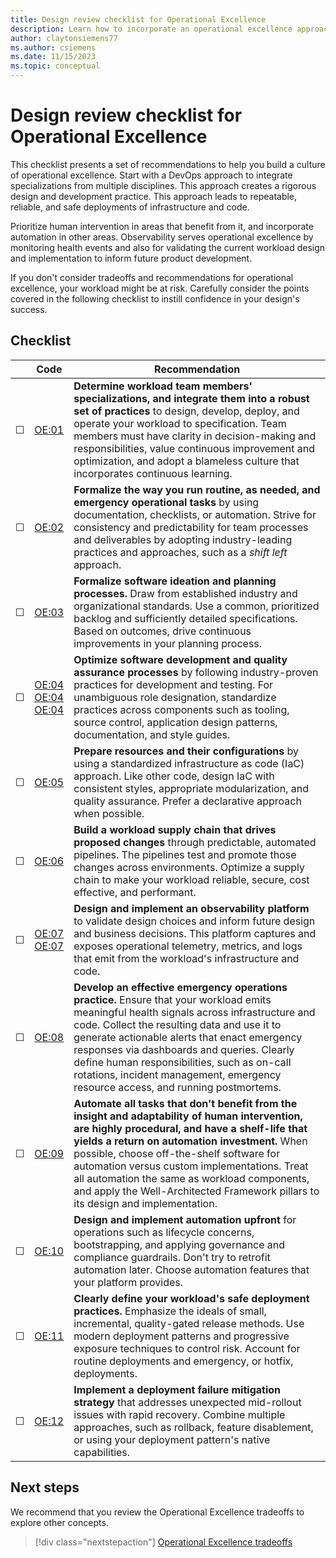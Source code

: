 ```yaml
---
title: Design review checklist for Operational Excellence
description: Learn how to incorporate an operational excellence approach in your workload for repeatable, reliable, and safe deployments of infrastructure and code.
author: claytonsiemens77
ms.author: csiemens
ms.date: 11/15/2023
ms.topic: conceptual
---
```


# Design review checklist for Operational Excellence  

This checklist presents a set of recommendations to help you build a culture of operational excellence. Start with a DevOps approach to integrate specializations from multiple disciplines. This approach creates a rigorous design and development practice. This approach leads to repeatable, reliable, and safe deployments of infrastructure and code.

Prioritize human intervention in areas that benefit from it, and incorporate automation in other areas. Observability serves operational excellence by monitoring health events and also for validating the current workload design and implementation to inform future product development.

If you don't consider tradeoffs and recommendations for operational excellence, your workload might be at risk. Carefully consider the points covered in the following checklist to instill confidence in your design's success.

## Checklist

|&nbsp;|Code  |Recommendation  |
|-|-|-|
| &#9744; | [OE:01](devops-culture.md)  | **Determine workload team members' specializations, and integrate them into a robust set of practices** to design, develop, deploy, and operate your workload to specification. Team members must have clarity in decision-making and responsibilities, value continuous improvement and optimization, and adopt a blameless culture that incorporates continuous learning.  |
| &#9744; | [OE:02](formalize-operations-tasks.md) | **Formalize the way you run routine, as needed, and emergency operational tasks** by using documentation, checklists, or automation. Strive for consistency and predictability for team processes and deliverables by adopting industry-leading practices and approaches, such as a *shift left* approach.   |
| &#9744; | [OE:03](formalize-development-practices.md) | **Formalize software ideation and planning processes.** Draw from established industry and organizational standards. Use a common, prioritized backlog and sufficiently detailed specifications. Based on outcomes, drive continuous improvements in your planning process.  |
| &#9744; | [OE:04](release-engineering-performance.md) <br> [OE:04](tools-processes.md) <br> [OE:04](release-engineering-continuous-integration.md) | **Optimize software development and quality assurance processes** by following industry-proven practices for development and testing. For unambiguous role designation, standardize practices across components such as tooling, source control, application design patterns, documentation, and style guides.  |
| &#9744; | [OE:05](infrastructure-as-code-design.md) | **Prepare resources and their configurations** by using a standardized infrastructure as code (IaC) approach. Like other code, design IaC with consistent styles, appropriate modularization, and quality assurance. Prefer a declarative approach when possible.  |
| &#9744; | [OE:06](workload-supply-chain.md) | **Build a workload supply chain that drives proposed changes** through predictable, automated pipelines. The pipelines test and promote those changes across environments. Optimize a supply chain to make your workload reliable, secure, cost effective, and performant.  |
| &#9744; | [OE:07](observability.md) <br> [OE:07](instrument-application.md)  | **Design and implement an observability platform** to validate design choices and inform future design and business decisions. This platform captures and exposes operational telemetry, metrics, and logs that emit from the workload's infrastructure and code.  |
| &#9744; | [OE:08](emergency-response.md) | **Develop an effective emergency operations practice.** Ensure that your workload emits meaningful health signals across infrastructure and code. Collect the resulting data and use it to generate actionable alerts that enact emergency responses via dashboards and queries. Clearly define human responsibilities, such as on-call rotations, incident management, emergency resource access, and running postmortems.  |
| &#9744; | [OE:09](automate-tasks.md) | **Automate all tasks that don't benefit from the insight and adaptability of human intervention, are highly procedural, and have a shelf-life that yields a return on automation investment.** When possible, choose off-the-shelf software for automation versus custom implementations. Treat all automation the same as workload components, and apply the Well-Architected Framework pillars to its design and implementation.  |
| &#9744; | [OE:10](enable-automation.md) | **Design and implement automation upfront** for operations such as lifecycle concerns, bootstrapping, and applying governance and compliance guardrails. Don't try to retrofit automation later. Choose automation features that your platform provides.  |
| &#9744; | [OE:11](safe-deployments.md) | **Clearly define your workload's safe deployment practices.** Emphasize the ideals of small, incremental, quality-gated release methods. Use modern deployment patterns and progressive exposure techniques to control risk. Account for routine deployments and emergency, or hotfix, deployments.   |
| &#9744; | [OE:12](mitigation-strategy.md)  | **Implement a deployment failure mitigation strategy** that addresses unexpected mid-rollout issues with rapid recovery. Combine multiple approaches, such as rollback, feature disablement, or using your deployment pattern's native capabilities.   |

## Next steps

We recommend that you review the Operational Excellence tradeoffs to explore other concepts.

> [!div class="nextstepaction"]
> [Operational Excellence tradeoffs](tradeoffs.md)
